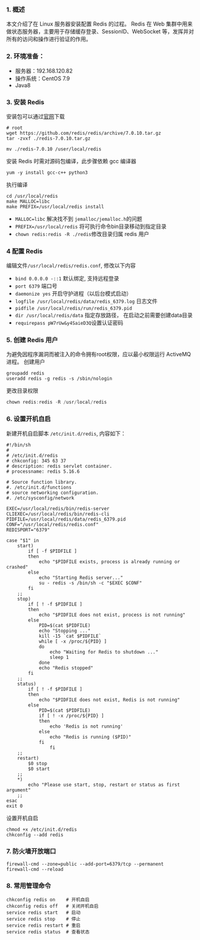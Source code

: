 ### 1. 概述
本文介绍了在 Linux 服务器安装配置 Redis 的过程。
Redis 在 Web 集群中用来做状态服务器，主要用于存储缓存登录、SessionID、WebSocket 等，发挥并对所有的访问和操作进行验证的作用。
### 2. 环境准备：

- 服务器：192.168.120.82
- 操作系统：CentOS 7.9
- Java8
### 3. 安装 Redis
安装包可以通过[官网](http://download.redis.io/releases/)下载
```shell
# root
wget https://github.com/redis/redis/archive/7.0.10.tar.gz
tar -zvxf ./redis-7.0.10.tar.gz

mv ./redis-7.0.10 /user/local/redis
```
安装 Redis 时需对源码包编译，此步骤依赖 gcc 编译器
```shell
yum -y install gcc-c++ python3
```
执行编译
```shell
cd /usr/local/redis
make MALLOC=libc
make PREFIX=/usr/local/redis install
```

- `MALLOC=libc` 解决找不到 `jemalloc/jemalloc.h`的问题
- `PREFIX=/usr/local/redis` 将可执行命令bin目录移动到指定目录
- `chown redis:redis -R ./redis`修改目录归属 redis 用户
### 4 配置 Redis
编辑文件`/usr/local/redis/redis.conf`, 修改以下内容

- `bind 0.0.0.0 -::1` 默认绑定, 支持远程登录 
- `port 6379` 端口号
- `daemonize yes` 开启守护进程（以后台模式启动）
- `logfile /usr/local/redis/data/redis_6379.log` 日志文件
- `pidfile /usr/local/redis/run/redis_6379.pid` 
- `dir /usr/local/redis/data` 指定存放路径， 在启动之前需要创建data目录
- `requirepass pW7rUw&y4SaieD3Q`设置认证密码
### 5. 创建 Redis 用户
为避免因程序漏洞而被注入的命令拥有root权限，应以最小权限运行 ActiveMQ 进程。
创建用户
```shell
groupadd redis
useradd redis -g redis -s /sbin/nologin
```
更改目录权限
```powershell
chown redis:redis -R /usr/local/redis
```
### 6. 设置开机自启
新建开机自启脚本 `/etc/init.d/redis`, 内容如下：
```shell
#!/bin/sh
#
# /etc/init.d/redis
# chkconfig: 345 63 37
# description: redis servlet container.
# processname: redis 5.16.6
 
# Source function library.
#. /etc/init.d/functions
# source networking configuration.
#. /etc/sysconfig/network

EXEC=/usr/local/redis/bin/redis-server
CLIEXEC=/usr/local/redis/bin/redis-cli
PIDFILE=/usr/local/redis/data/redis_6379.pid
CONF="/usr/local/redis/redis.conf"
REDISPORT="6379"

case "$1" in
    start)
        if [ -f $PIDFILE ]
        then
            echo "$PIDFILE exists, process is already running or crashed"
        else
            echo "Starting Redis server..."
            su - redis -s /bin/sh -c "$EXEC $CONF"
        fi
    ;;
    stop)
        if [ ! -f $PIDFILE ]
        then
            echo "$PIDFILE does not exist, process is not running"
        else
            PID=$(cat $PIDFILE)
            echo "Stopping ..."
            kill -15 `cat $PIDFILE`
            while [ -x /proc/${PID} ]
            do
                echo "Waiting for Redis to shutdown ..."
                sleep 1
            done
            echo "Redis stopped"
        fi
    ;;
    status)
  	    if [ ! -f $PIDFILE ]
        then
            echo "$PIDFILE does not exist, Redis is not running"
        else
            PID=$(cat $PIDFILE)
            if [ ! -x /proc/${PID} ]
            then
                echo 'Redis is not running'
            else
                echo "Redis is running ($PID)"
            fi
				fi
    ;;
    restart)
        $0 stop
        $0 start
    ;;
    *)
        echo "Please use start, stop, restart or status as first argument"
    ;;
esac
exit 0
```
设置开机自启
```shell
chmod +x /etc/init.d/redis
chkconfig --add redis
```
### 7. 防火墙开放端口
```shell
firewall-cmd --zone=public --add-port=6379/tcp --permanent
firewall-cmd --reload
```
### 8. 常用管理命令
```shell
chkconfig redis on    # 开机自启
chkconfig redis off   # 关闭开机自启
service redis start   # 启动
service redis stop    # 停止
service redis restart # 重启
service redis status  # 查看状态
```
